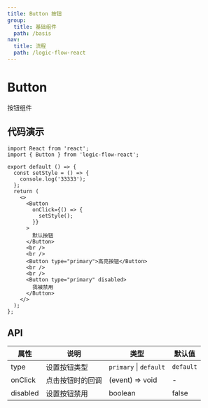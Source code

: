 ```yaml
---
title: Button 按钮
group:
  title: 基础组件
  path: /basis
nav:
  title: 流程
  path: /logic-flow-react
---
```


# Button

按钮组件

## 代码演示

```tsx
import React from 'react';
import { Button } from 'logic-flow-react';

export default () => {
  const setStyle = () => {
    console.log('33333');
  };
  return (
    <>
      <Button
        onClick={() => {
          setStyle();
        }}
      >
        默认按钮
      </Button>
      <br />
      <br />
      <Button type="primary">高亮按钮</Button>
      <br />
      <br />
      <Button type="primary" disabled>
        我被禁用
      </Button>
    </>
  );
};
```

## API

| 属性     | 说明             | 类型                   | 默认值    |
| -------- | ---------------- | ---------------------- | --------- |
| type     | 设置按钮类型     | `primary` \| `default` | `default` |
| onClick  | 点击按钮时的回调 | (event) => void        | -         |
| disabled | 设置按钮禁用     | boolean                | false     |
